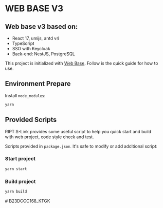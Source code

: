 # WEB BASE V3

## Web base v3 based on:

- React 17, umijs, antd v4
- TypeScript
- SSO with Keycloak
- Back-end: NestJS, PostgreSQL

This project is initialized with [Web Base](https://pro.ant.design). Follow is the quick guide for how to use.

## Environment Prepare

Install `node_modules`:

```bash
yarn
```

## Provided Scripts

RIPT S-Link provides some useful script to help you quick start and build with web project, code style check and test.

Scripts provided in `package.json`. It's safe to modify or add additional script:

### Start project

```bash
yarn start
```

### Build project

```bash
yarn build
```
#   B 2 3 D C C C 1 6 8 _ K T G K  
 